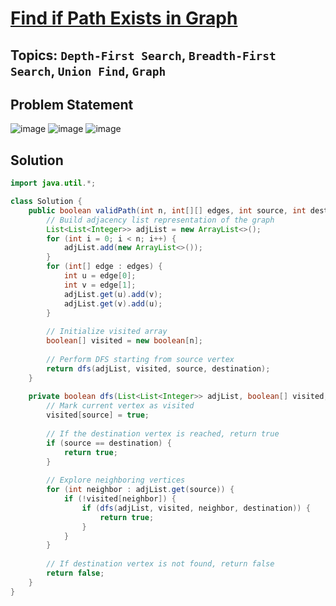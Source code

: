 # [Find if Path Exists in Graph](https://leetcode.com/problems/find-if-path-exists-in-graph/description/)
## Topics: `Depth-First Search`, `Breadth-First Search`, `Union Find`, `Graph`
## Problem Statement
![image](https://github.com/SiddhantKumarMaurya/LeetCode_Questions/assets/107787014/499e00c5-64de-4a5a-88ee-7c5a62306c19)
![image](https://github.com/SiddhantKumarMaurya/LeetCode_Questions/assets/107787014/1e95f246-3e4c-4a0a-bde0-bbe2b5cdadff)
![image](https://github.com/SiddhantKumarMaurya/LeetCode_Questions/assets/107787014/ff520a62-8899-4904-adc2-edc43e042446)
## Solution
```java
import java.util.*;

class Solution {
    public boolean validPath(int n, int[][] edges, int source, int destination) {
        // Build adjacency list representation of the graph
        List<List<Integer>> adjList = new ArrayList<>();
        for (int i = 0; i < n; i++) {
            adjList.add(new ArrayList<>());
        }
        for (int[] edge : edges) {
            int u = edge[0];
            int v = edge[1];
            adjList.get(u).add(v);
            adjList.get(v).add(u);
        }
        
        // Initialize visited array
        boolean[] visited = new boolean[n];
        
        // Perform DFS starting from source vertex
        return dfs(adjList, visited, source, destination);
    }
    
    private boolean dfs(List<List<Integer>> adjList, boolean[] visited, int source, int destination) {
        // Mark current vertex as visited
        visited[source] = true;
        
        // If the destination vertex is reached, return true
        if (source == destination) {
            return true;
        }
        
        // Explore neighboring vertices
        for (int neighbor : adjList.get(source)) {
            if (!visited[neighbor]) {
                if (dfs(adjList, visited, neighbor, destination)) {
                    return true;
                }
            }
        }
        
        // If destination vertex is not found, return false
        return false;
    }
}
```
